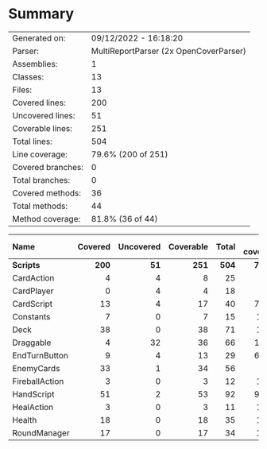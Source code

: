 ﻿# Summary
|||
|:---|:---|
| Generated on: | 09/12/2022 - 16:18:20 |
| Parser: | MultiReportParser (2x OpenCoverParser) |
| Assemblies: | 1 |
| Classes: | 13 |
| Files: | 13 |
| Covered lines: | 200 |
| Uncovered lines: | 51 |
| Coverable lines: | 251 |
| Total lines: | 504 |
| Line coverage: | 79.6% (200 of 251) |
| Covered branches: | 0 |
| Total branches: | 0 |
| Covered methods: | 36 |
| Total methods: | 44 |
| Method coverage: | 81.8% (36 of 44) |

|**Name**|**Covered**|**Uncovered**|**Coverable**|**Total**|**Line coverage**|**Covered**|**Total**|**Branch coverage**|**Covered**|**Total**|**Method coverage**|
|:---|---:|---:|---:|---:|---:|---:|---:|---:|---:|---:|---:|
|**Scripts**|**200**|**51**|**251**|**504**|**79.6%**|**0**|**0**|****|**36**|**44**|**81.8%**|
|CardAction|4|4|8|25|50%|0|0||1|3|33.3%|
|CardPlayer|0|4|4|18|0%|0|0||0|1|0%|
|CardScript|13|4|17|40|76.4%|0|0||4|5|80%|
|Constants|7|0|7|15|100%|0|0||1|1|100%|
|Deck|38|0|38|71|100%|0|0||4|4|100%|
|Draggable|4|32|36|66|11.1%|0|0||2|5|40%|
|EndTurnButton|9|4|13|29|69.2%|0|0||3|4|75%|
|EnemyCards|33|1|34|56|97%|0|0||3|3|100%|
|FireballAction|3|0|3|12|100%|0|0||1|1|100%|
|HandScript|51|2|53|92|96.2%|0|0||10|10|100%|
|HealAction|3|0|3|11|100%|0|0||1|1|100%|
|Health|18|0|18|35|100%|0|0||2|2|100%|
|RoundManager|17|0|17|34|100%|0|0||4|4|100%|
